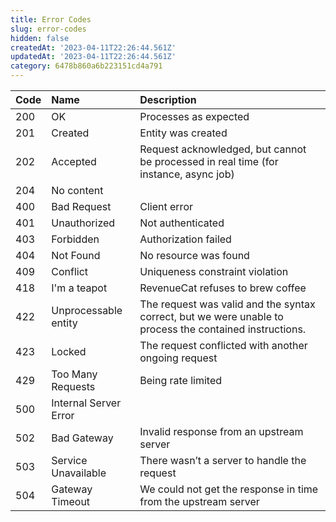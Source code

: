 ```yaml
---
title: Error Codes
slug: error-codes
hidden: false
createdAt: '2023-04-11T22:26:44.561Z'
updatedAt: '2023-04-11T22:26:44.561Z'
category: 6478b860a6b223151cd4a791
---
```

| Code | Name                  | Description                                                                                             |
| :--- | :-------------------- | :------------------------------------------------------------------------------------------------------ |
| 200  | OK                    | Processes as expected                                                                                   |
| 201  | Created               | Entity was created                                                                                      |
| 202  | Accepted              | Request acknowledged, but cannot be processed in real time (for instance, async job)                    |
| 204  | No content            |                                                                                                         |
| 400  | Bad Request           | Client error                                                                                            |
| 401  | Unauthorized          | Not authenticated                                                                                       |
| 403  | Forbidden             | Authorization failed                                                                                    |
| 404  | Not Found             | No resource was found                                                                                   |
| 409  | Conflict              | Uniqueness constraint violation                                                                         |
| 418  | I'm a teapot          | RevenueCat refuses to brew coffee                                                                       |
| 422  | Unprocessable entity  | The request was valid and the syntax correct, but we were unable to process the contained instructions. |
| 423  | Locked                | The request conflicted with another ongoing request                                                     |
| 429  | Too Many Requests     | Being rate limited                                                                                      |
| 500  | Internal Server Error |                                                                                                         |
| 502  | Bad Gateway           | Invalid response from an upstream server                                                                |
| 503  | Service Unavailable   | There wasn’t a server to handle the request                                                             |
| 504  | Gateway Timeout       | We could not get the response in time from the upstream server                                          |